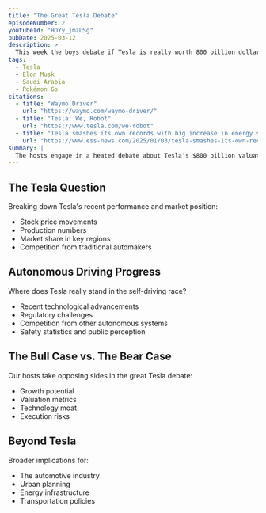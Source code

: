 ```yaml
---
title: "The Great Tesla Debate"
episodeNumber: 2
youtubeId: "HOYy_jmzUSg"
pubDate: 2025-03-12
description: >
  This week the boys debate if Tesla is really worth 800 billion dollars, how many lanes we actually need, and if the Saudis are OK buying Pokémon Go.
tags:
  - Tesla
  - Elon Musk
  - Saudi Arabia
  - Pokémon Go
citations:
  - title: "Waymo Driver"
    url: "https://waymo.com/waymo-driver/"
  - title: "Tesla: We, Robot"
    url: "https://www.tesla.com/we-robot"
  - title: "Tesla smashes its own records with big increase in energy storage deployments in 2024"
    url: "https://www.ess-news.com/2025/01/03/tesla-smashes-its-own-records-with-big-increase-in-energy-storage-deployments-in-2024/"
summary: |
  The hosts engage in a heated debate about Tesla's $800 billion valuation, examining its technological advantages, market position, and future growth potential. They analyze Tesla's autonomous driving progress compared to competitors like Waymo, discuss the company's energy business expansion, and explore Saudi Arabia's interest in gaming investments. The episode covers diverse perspectives on Tesla's future and the broader implications for transportation and urban planning.
---
```


## The Tesla Question
Breaking down Tesla's recent performance and market position:
- Stock price movements
- Production numbers
- Market share in key regions
- Competition from traditional automakers

## Autonomous Driving Progress
Where does Tesla really stand in the self-driving race?
- Recent technological advancements
- Regulatory challenges
- Competition from other autonomous systems
- Safety statistics and public perception

## The Bull Case vs. The Bear Case
Our hosts take opposing sides in the great Tesla debate:
- Growth potential
- Valuation metrics
- Technology moat
- Execution risks

## Beyond Tesla
Broader implications for:
- The automotive industry
- Urban planning
- Energy infrastructure
- Transportation policies